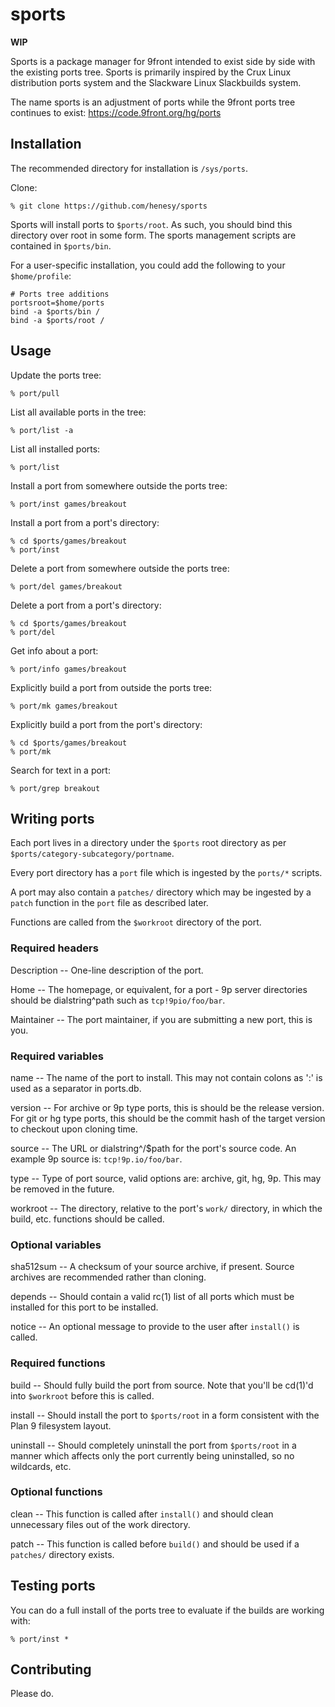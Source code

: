 # sports

**WIP**

Sports is a package manager for 9front intended to exist side by side with the existing ports tree. Sports is primarily inspired by the Crux Linux distribution ports system and the Slackware Linux Slackbuilds system. 

The name sports is an adjustment of ports while the 9front ports tree continues to exist: https://code.9front.org/hg/ports

## Installation

The recommended directory for installation is `/sys/ports`. 

Clone:

	% git clone https://github.com/henesy/sports

Sports will install ports to `$ports/root`. As such, you should bind this directory over root in some form. The sports management scripts are contained in `$ports/bin`. 

For a user-specific installation, you could add the following to your `$home/profile`:

	# Ports tree additions
	portsroot=$home/ports
	bind -a $ports/bin /
	bind -a $ports/root /

## Usage

Update the ports tree:

	% port/pull
	
List all available ports in the tree:

	% port/list -a

List all installed ports:

	% port/list

Install a port from somewhere outside the ports tree:

	% port/inst games/breakout

Install a port from a port's directory:

	% cd $ports/games/breakout
	% port/inst

Delete a port from somewhere outside the ports tree:

	% port/del games/breakout

Delete a port from a port's directory: 

	% cd $ports/games/breakout
	% port/del

Get info about a port:

	% port/info games/breakout

Explicitly build a port from outside the ports tree:

	% port/mk games/breakout

Explicitly build a port from the port's directory:

	% cd $ports/games/breakout
	% port/mk

Search for text in a port:

	% port/grep breakout

## Writing ports

Each port lives in a directory under the `$ports` root directory as per `$ports/category-subcategory/portname`. 

Every port directory has a `port` file which is ingested by the `ports/*` scripts. 

A port may also contain a `patches/` directory which may be ingested by a `patch` function in the `port` file as described later. 

Functions are called from the `$workroot` directory of the port. 

### Required headers

Description -- One-line description of the port.

Home -- The homepage, or equivalent, for a port
	- 9p server directories should be dialstring^path such as `tcp!9pio/foo/bar`.

Maintainer -- The port maintainer, if you are submitting a new port, this is you.

### Required variables

name -- The name of the port to install. This may not contain colons as ':' is used as a separator in ports.db. 

version -- For archive or 9p type ports, this is should be the release version. For git or hg type ports, this should be the commit hash of the target version to checkout upon cloning time. 

source -- The URL or dialstring^/$path for the port's source code. An example 9p source is: `tcp!9p.io/foo/bar`. 

type -- Type of port source, valid options are: archive, git, hg, 9p. This may be removed in the future. 

workroot -- The directory, relative to the port's `work/` directory, in which the build, etc. functions should be called. 

### Optional variables

sha512sum -- A checksum of your source archive, if present. Source archives are recommended rather than cloning. 

depends -- Should contain a valid rc(1) list of all ports which must be installed for this port to be installed. 

notice -- An optional message to provide to the user after `install()` is called. 

### Required functions

build -- Should fully build the port from source. Note that you'll be cd(1)'d into `$workroot` before this is called. 

install -- Should install the port to `$ports/root` in a form consistent with the Plan 9 filesystem layout. 

uninstall -- Should completely uninstall the port from `$ports/root` in a manner which affects only the port currently being uninstalled, so no wildcards, etc. 

### Optional functions

clean -- This function is called after `install()` and should clean unnecessary files out of the work directory. 

patch -- This function is called before `build()` and should be used if a `patches/` directory exists. 

## Testing ports

You can do a full install of the ports tree to evaluate if the builds are working with:

	% port/inst *

## Contributing

Please do.

